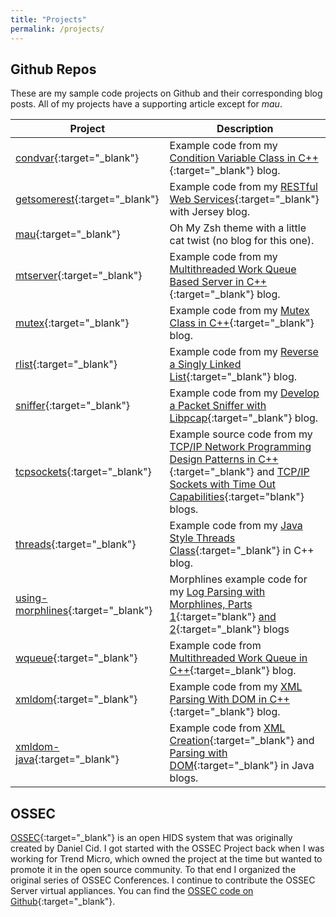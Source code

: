 ```yaml
---
title: "Projects"
permalink: /projects/
---
```

## Github Repos

These are my sample code projects on Github and their corresponding blog posts.  All of my projects have a supporting article except for *mau*.

| Project              | Description                 |
| -------------------- | --------------------------- |
| [condvar](https://github.com/vichargrave/condvar){:target="_blank"} | Example code from my [Condition Variable Class in C++](/programming/condition-variable-class-in-cpp/){:target="_blank"} blog.
| [getsomerest](https://github.com/vichargrave/getsomerest){:target="_blank"} | Example code from my [RESTful Web Services](/tutorials/restful-webservices-with-jersey/){:target="_blank"} with Jersey blog.
| [mau](https://github.com/vichargrave/mau){:target="_blank"} | Oh My Zsh theme with a little cat twist (no blog for this one). 
| [mtserver](https://github.com/vichargrave/mtserver){:target="_blank"} | Example code from my [Multithreaded Work Queue Based Server in C++](/programming/multithreaded-work-queue-based-server-in-cpp){:target="_blank"} blog.
| [mutex](https://github.com/vichargrave/mutex){:target="_blank"} | Example code from my [Mutex Class in C++](/programming/mutex-class-in-cpp/){:target="_blank"} blog.
| [rlist](https://github.com/vichargrave/rlist){:target="_blank"} | Example code from my [Reverse a Singly Linked List](/programming/reversing-a-singly-linked-list/){:target="_blank"} blog.
| [sniffer](https://github.com/vichargrave/sniffer){:target="_blank"} |  Example code from my [Develop a Packet Sniffer with Libpcap](/programming/develop-a-packet-sniffer-with-libpcap/){:target="_blank"} blog.
| [tcpsockets](https://github.com/vichargrave/tcpsockets){:target="_blank"} | Example source code from my [TCP/IP Network Programming Design Patterns in C++](/programming/tcp-ip-network-programming-design-patterns-in-cpp/){:target="_blank"} and [TCP/IP Sockets with Time Out Capabilities](/programming/tcp-ip-sockets-with-time-out-capabilties/){:target="blank"} blogs.
| [threads](https://github.com/vichargrave/threads){:target="_blank"} | Example code from my [Java Style Threads Class](/programming/java-style-thread-class-in-cpp/){:target="_blank"} in C++ blog.
| [using-morphlines](https://github.com/vichargrave/using-morphlines){:target="_blank"} | Morphlines example code for my [Log Parsing with Morphlines, Parts 1](/programming/log-parsing-with-morphlines-1/){:target="blank"} [and 2](/programming/log-parsing-with-morphlines-2/){:target="_blank"} blogs 
| [wqueue](https://github.com/vichargrave/wqueue){:target="_blank"} | Example code from [Multithreaded Work Queue in C++](/programming/multithreaded-work-queue-in-cpp/){:target=_blank"} blog.
| [xmldom](https://github.com/vichargrave/xmldom){:target="_blank"} | Example code from my [XML Parsing With DOM in C++](/programming/xml-parsing-with-dom-in-cpp/){:target="_blank"} blog.
| [xmldom-java](https://github.com/vichargrave/xmldom-java){:target="_blank"}  | Example code from [XML Creation](/programming/xml-creation-with-dom-in-java/){:target="_blank"} and [Parsing with DOM](/programming/xml-parsing-with-dom-in-java/){:target="_blank"} in Java blogs. 

## OSSEC

[OSSEC](https://www.ossec.net){:target="_blank"} is an open HIDS system that was originally created by Daniel Cid. I got started with the OSSEC Project back when I was working for Trend Micro, which owned the project at the time but wanted to promote it in the open source community. To that end I organized the original series of OSSEC Conferences.  I continue to contribute the OSSEC Server virtual appliances. You can find the [OSSEC code on Github](https://github.com/ossec/ossec-hids){:target="_blank"}.
